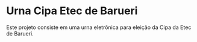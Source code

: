 # Urna Cipa Etec de Barueri
Este projeto consiste em uma urna eletrônica para eleição da Cipa da Etec de Barueri.
